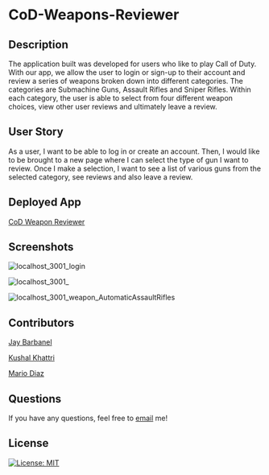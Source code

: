 # CoD-Weapons-Reviewer

## Description

The application built was developed for users who like to play Call of Duty.  With our app, we allow the user to login or sign-up to their account and review a series of weapons broken down into different categories.  The categories are Submachine Guns, Assault Rifles and Sniper Rifles.  Within each category, the user is able to select from four different weapon choices, view other user reviews and ultimately leave a review.

## User Story

As a user, I want to be able to log in or create an account.
Then, I would like to be brought to a new page where I can select the type of gun I want to review. 
Once I make a selection, I want to see a list of various guns from the selected category, see reviews and also leave a review.

## Deployed App

[CoD Weapon Reviewer](https://nameless-plains-70878.herokuapp.com/login)

## Screenshots

![localhost_3001_login](https://user-images.githubusercontent.com/91097193/148999610-68252120-28f0-49a9-99ea-c877f662d07c.png)


![localhost_3001_](https://user-images.githubusercontent.com/91097193/148999792-d2f12c3f-e779-42cf-89c8-7f2db22bdd08.png)

![localhost_3001_weapon_AutomaticAssaultRifles](https://user-images.githubusercontent.com/91097193/148999883-d4d52053-15cb-4fb4-bde2-91d7c2c3113b.png)


## Contributors

[Jay Barbanel](https://github.com/JayBarbanel)


[Kushal Khattri](https://github.com/kingkushal11)


[Mario Diaz](https://github.com/mediazjr)


## Questions

If you have any questions, feel free to [email](mediazjr@gmail.com) me!

## License 

[![License: MIT](https://img.shields.io/badge/License-MIT-yellow.svg)](https://opensource.org/licenses/MIT)